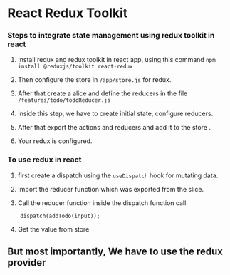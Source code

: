 # React Redux Toolkit

### Steps to integrate state management using redux toolkit in react

1. Install redux and redux toolkit in react app, using this command `npm install @reduxjs/toolkit react-redux`

2. Then configure the store in `/app/store.js` for redux.

3. After that create a alice and define the reducers in the file `/features/todo/todoReducer.js`

4. Inside this step, we have to create initial state, configure reducers.

5. After that export the actions and reducers and add it to the store .

6. Your redux is configured.

### To use redux in react

1. first create a dispatch using the `useDispatch` hook for mutating data.

2. Import the reducer function which was exported from the slice.

3. Call the reducer function inside the dispatch function call.

```
    dispatch(addTodo(input));
```

4. Get the value from store

## But most importantly, We have to use the redux provider
